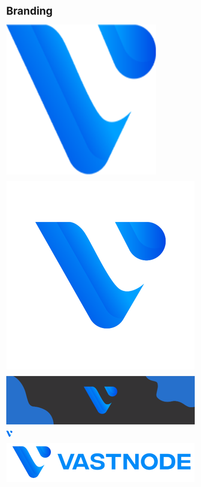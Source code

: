 # Branding
<a href="/logo-transparent.png"><img src="/logo-transparent.png" width="400" height="400"></a>

<a href="/logo-transparent-space.png"><img src="/logo-transparent-space.png"></a>

<a href="/banner.png"><img src="/banner.png"></a>

<a href="/favicon.png"><img src="/favicon.png"></a>

<a href="/logo-text.png"><img src="/logo-text.png"></a>
